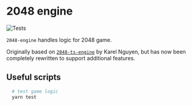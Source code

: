 # 2048 engine
![Tests](https://github.com/eikhr/2048-engine/actions/workflows/main.yml/badge.svg)

`2048-engine` handles logic for 2048 game. 

Originally based on [`2048-ts-engine`](https://github.com/karelnguyen/2048-ts-engine) by Karel Nguyen, but has now been completely rewritten to support additional features.

## Useful scripts

```bash
  # test game logic
  yarn test
```
